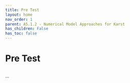 ```yaml
---
title: Pre Test
layout: home
nav_order: 1
parent: A5.1.2 - Numerical Model Approaches for Karst
has_children: False
has_toc: false
---
```


<script
  src="https://cdn.mathjax.org/mathjax/latest/MathJax.js?config=TeX-AMS-MML_HTMLorMML"
  type="text/javascript">
</script>

# Pre Test


> ## 
>

...

